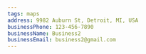 ```yaml
---
tags: maps
address: 9982 Auburn St, Detroit, MI, USA
businessPhone: 123-456-7890
businessName: Business2
businessEmail: business2@gmail.com
---
```

